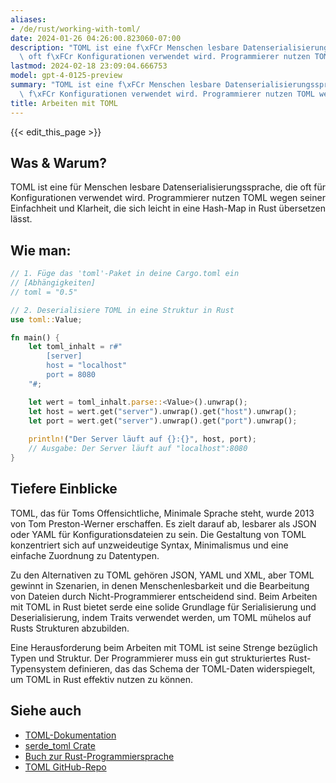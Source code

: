 ```yaml
---
aliases:
- /de/rust/working-with-toml/
date: 2024-01-26 04:26:00.823060-07:00
description: "TOML ist eine f\xFCr Menschen lesbare Datenserialisierungssprache, die\
  \ oft f\xFCr Konfigurationen verwendet wird. Programmierer nutzen TOML wegen seiner\u2026"
lastmod: 2024-02-18 23:09:04.666753
model: gpt-4-0125-preview
summary: "TOML ist eine f\xFCr Menschen lesbare Datenserialisierungssprache, die oft\
  \ f\xFCr Konfigurationen verwendet wird. Programmierer nutzen TOML wegen seiner\u2026"
title: Arbeiten mit TOML
---
```


{{< edit_this_page >}}

## Was & Warum?
TOML ist eine für Menschen lesbare Datenserialisierungssprache, die oft für Konfigurationen verwendet wird. Programmierer nutzen TOML wegen seiner Einfachheit und Klarheit, die sich leicht in eine Hash-Map in Rust übersetzen lässt.

## Wie man:
```Rust
// 1. Füge das 'toml'-Paket in deine Cargo.toml ein
// [Abhängigkeiten]
// toml = "0.5"

// 2. Deserialisiere TOML in eine Struktur in Rust
use toml::Value;

fn main() {
    let toml_inhalt = r#"
        [server]
        host = "localhost"
        port = 8080
    "#;

    let wert = toml_inhalt.parse::<Value>().unwrap();
    let host = wert.get("server").unwrap().get("host").unwrap();
    let port = wert.get("server").unwrap().get("port").unwrap();
    
    println!("Der Server läuft auf {}:{}", host, port);
    // Ausgabe: Der Server läuft auf "localhost":8080
}
```

## Tiefere Einblicke
TOML, das für Toms Offensichtliche, Minimale Sprache steht, wurde 2013 von Tom Preston-Werner erschaffen. Es zielt darauf ab, lesbarer als JSON oder YAML für Konfigurationsdateien zu sein. Die Gestaltung von TOML konzentriert sich auf unzweideutige Syntax, Minimalismus und eine einfache Zuordnung zu Datentypen.

Zu den Alternativen zu TOML gehören JSON, YAML und XML, aber TOML gewinnt in Szenarien, in denen Menschenlesbarkeit und die Bearbeitung von Dateien durch Nicht-Programmierer entscheidend sind. Beim Arbeiten mit TOML in Rust bietet serde eine solide Grundlage für Serialisierung und Deserialisierung, indem Traits verwendet werden, um TOML mühelos auf Rusts Strukturen abzubilden.

Eine Herausforderung beim Arbeiten mit TOML ist seine Strenge bezüglich Typen und Struktur. Der Programmierer muss ein gut strukturiertes Rust-Typensystem definieren, das das Schema der TOML-Daten widerspiegelt, um TOML in Rust effektiv nutzen zu können.

## Siehe auch
- [TOML-Dokumentation](https://toml.io/en/)
- [serde_toml Crate](https://docs.rs/serde_toml/)
- [Buch zur Rust-Programmiersprache](https://doc.rust-lang.org/stable/book/)
- [TOML GitHub-Repo](https://github.com/toml-lang/toml)
